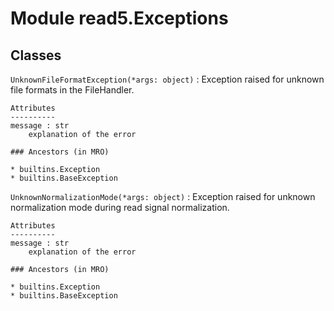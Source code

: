 Module read5.Exceptions
=======================

Classes
-------

`UnknownFileFormatException(*args: object)`
:   Exception raised for unknown file formats in the FileHandler.
    
    Attributes
    ----------
    message : str
        explanation of the error

    ### Ancestors (in MRO)

    * builtins.Exception
    * builtins.BaseException

`UnknownNormalizationMode(*args: object)`
:   Exception raised for unknown normalization mode during read signal normalization.
    
    Attributes
    ----------
    message : str
        explanation of the error

    ### Ancestors (in MRO)

    * builtins.Exception
    * builtins.BaseException